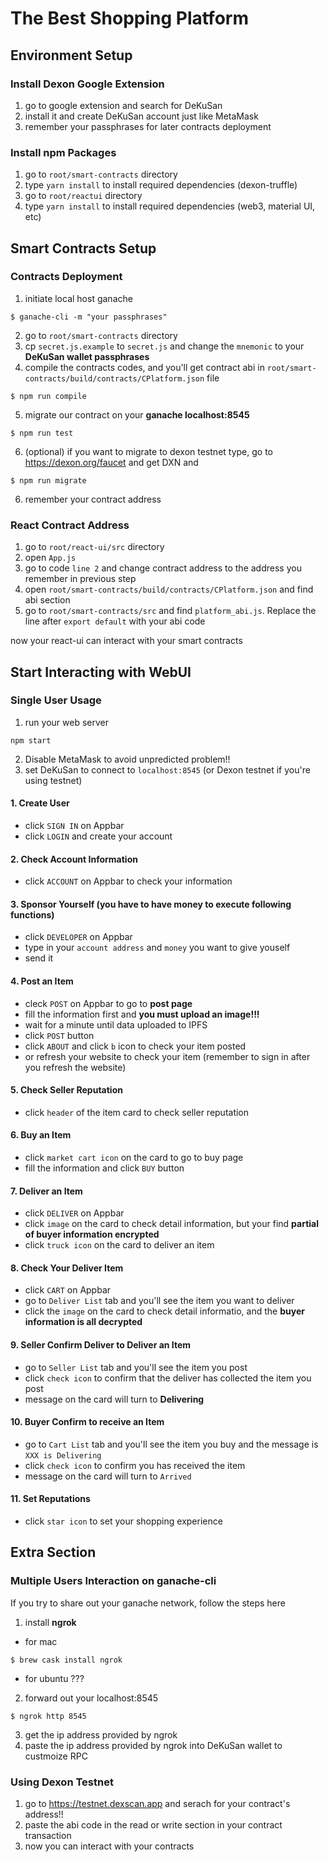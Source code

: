 # The Best Shopping Platform
<!-- ## Get Started -->

## Environment Setup

### Install Dexon Google Extension
1. go to google extension and search for DeKuSan
2. install it and create DeKuSan account just like MetaMask
3. remember your passphrases for later contracts deployment

### Install npm Packages
1. go to `root/smart-contracts` directory
2. type `yarn install` to install required dependencies (dexon-truffle)
3. go to `root/reactui` directory
4. type `yarn install` to install required dependencies (web3, material UI, etc)

## Smart Contracts Setup

### Contracts Deployment
1. initiate local host ganache
```
$ ganache-cli -m "your passphrases"
```

2. go to `root/smart-contracts` directory
3. cp `secret.js.example` to `secret.js` and change the `mnemonic` to your **DeKuSan wallet passphrases**
4. compile the contracts codes, and you'll get contract abi in `root/smart-contracts/build/contracts/CPlatform.json` file
```
$ npm run compile
```

5. migrate our contract on your **ganache localhost:8545**
```
$ npm run test
```
6. (optional) if you want to migrate to dexon testnet type, go to https://dexon.org/faucet and get DXN and
```
$ npm run migrate
```
6. remember your contract address

### React Contract Address
1. go to `root/react-ui/src` directory
2. open `App.js`
3. go to code `line 2` and change contract address to the address you remember in previous step
4. open `root/smart-contracts/build/contracts/CPlatform.json` and find abi section
5. go to `root/smart-contracts/src` and find `platform_abi.js`. Replace the line after `export default` with your abi code

now your react-ui can interact with your smart contracts

## Start Interacting with WebUI

### Single User Usage

1. run your web server
```
npm start
```
2. Disable MetaMask to avoid unpredicted problem!!
3. set DeKuSan to connect to `localhost:8545` (or Dexon testnet if you're using testnet)

#### 1. Create User
* click `SIGN IN` on Appbar
* click `LOGIN` and create your account

#### 2. Check Account Information
* click `ACCOUNT` on Appbar to check your information
#### 3. Sponsor Yourself (you have to have money to execute following functions)
* click `DEVELOPER` on Appbar
* type in your `account address` and `money` you want to give youself
* send it
#### 4. Post an Item
* cleck `POST` on Appbar to go to **post page**
* fill the information first and **you must upload an image!!!**
* wait for a minute until data uploaded to IPFS
* click `POST` button
* click `ABOUT` and click `b` icon to check your item posted
* or refresh your website to check your item (remember to sign in after you refresh the website)

#### 5. Check Seller Reputation
* click `header` of the item card to check seller reputation
#### 6. Buy an Item
* click `market cart icon` on the card to go to buy page
* fill the information and click `BUY` button
#### 7. Deliver an Item
* click `DELIVER` on Appbar
* click `image` on the card to check detail information, but your find **partial of buyer information encrypted**
* click `truck icon` on the card to deliver an item
#### 8. Check Your Deliver Item
* click `CART` on Appbar
* go to `Deliver List` tab and you'll see the item you want to deliver
* click the `image` on the card to check detail informatio, and the **buyer information is all decrypted**

#### 9. Seller Confirm Deliver to Deliver an Item
* go to `Seller List` tab and you'll see the item you post
* click `check icon` to confirm that the deliver has collected the item you post
* message on the card will turn to **Delivering**
#### 10. Buyer Confirm to receive an Item
* go to `Cart List` tab and you'll see the item you buy and the message is `XXX is Delivering`
* click `check icon` to confirm you has received the item
* message on the card will turn to `Arrived`
#### 11. Set Reputations
* click `star icon` to set your shopping experience


## Extra Section
### Multiple Users Interaction on ganache-cli
If you try to share out your ganache network, follow the steps here
1. install **ngrok**
* for mac
```
$ brew cask install ngrok
```
* for ubuntu ???
2. forward out your localhost:8545
```
$ ngrok http 8545
```
3. get the ip address provided by ngrok
4. paste the ip address provided by ngrok into DeKuSan wallet to custmoize RPC

### Using Dexon Testnet
1. go to https://testnet.dexscan.app and serach for your contract's address!!
2. paste the abi code in the read or write section in your contract transaction
3. now you can interact with your contracts
